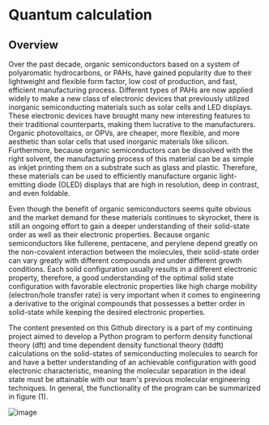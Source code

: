 # Quantum calculation 

## Overview 

Over the past decade, organic semiconductors based on a system of polyaromatic hydrocarbons, or PAHs, have gained popularity due to their lightweight and flexible form factor, low cost of production, and fast, efficient manufacturing process. Different types of PAHs are now applied widely to make a new class of electronic devices that previously utilized inorganic semiconducting materials such as solar cells and LED displays. These electronic devices have brought many new interesting features to their traditional counterparts, making them lucrative to the manufacturers. Organic photovoltaics, or OPVs, are cheaper, more flexible, and more aesthetic than solar cells that used inorganic materials like silicon. Furthermore, because organic semiconductors can be dissolved with the right solvent, the manufacturing process of this material can be as simple as inkjet printing them on a substrate such as glass and plastic. Therefore, these materials can be used to efficiently manufacture organic light-emitting diode (OLED) displays that are high in resolution, deep in contrast, and even foldable. 

Even though the benefit of organic semiconductors seems quite obvious and the market demand for these materials continues to skyrocket, there is still an ongoing effort to gain a deeper understanding of their solid-state order as well as their electronic properties. Because organic semiconductors like fullerene, pentacene, and perylene depend greatly on the non-covalent interaction between the molecules, their solid-state order can vary greatly with different compounds and under different growth conditions. Each solid configuration usually results in a different electronic property, therefore, a good understanding of the optimal solid state configuration with favorable electronic properties like high charge mobility (electron/hole transfer rate) is very important when it comes to engineering a derivative to the original compounds that possesses a better order in solid-state while keeping the desired electronic properties.

The content presented on this Github directory is a part of my continuing project aimed to develop a Python program to perform density functional theory (dft) and time dependent density functional theory (tddft) calculations on the solid-states of semiconducting molecules to search for and have a better understanding of an achievable configuration with good electronic characteristic, meaning the molecular separation in the ideal state must be attainable with our team's previous molecular engineering techniques. In general, the functionality of the program can be summarized in figure (1).

![image](https://user-images.githubusercontent.com/68453432/139360941-0ba74c18-964a-4750-b27f-9f4e67ca5008.png)

